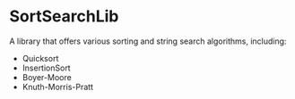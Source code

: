# SortSearchLib
A library that offers various sorting and string search algorithms, including:

<ul>
  <li>Quicksort</li>
  <li>InsertionSort</li>
  <li>Boyer-Moore</li>
  <li>Knuth-Morris-Pratt</li>
</ul>